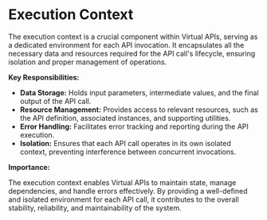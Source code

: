 # Execution Context

The execution context is a crucial component within Virtual APIs, serving as a dedicated environment for each API invocation. It encapsulates all the necessary data and resources required for the API call's lifecycle, ensuring isolation and proper management of operations.

**Key Responsibilities:**

- **Data Storage:** Holds input parameters, intermediate values, and the final output of the API call.
- **Resource Management:** Provides access to relevant resources, such as the API definition, associated instances, and supporting utilities.
- **Error Handling:** Facilitates error tracking and reporting during the API execution.
- **Isolation:** Ensures that each API call operates in its own isolated context, preventing interference between concurrent invocations.

**Importance:**

The execution context enables Virtual APIs to maintain state, manage dependencies, and handle errors effectively. By providing a well-defined and isolated environment for each API call, it contributes to the overall stability, reliability, and maintainability of the system.
